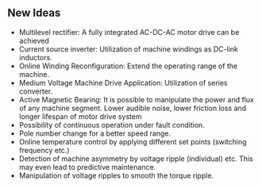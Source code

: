## New Ideas
* Multilevel rectifier: A fully integrated AC-DC-AC motor drive can be achieved
* Current source inverter: Utilization of machine windings as DC-link inductors.
* Online Winding Reconfiguration: Extend the operating range of the machine.
* Medium Voltage Machine Drive Application: Utilization of series converter.
* Active Magnetic Bearing: It is possible to manipulate the power and flux of any machine
segment. Lower audible noise, lower friction loss and longer lifespan of motor drive system
* Possibility of continuous operation under fault condition.
* Pole number change for a better speed range.
* Online temperature control by applying different set points (switching frequency etc.)
* Detection of machine asymmetry by voltage ripple (individual) etc. This may even lead to predictive maintenance.
* Manipulation of voltage ripples to smooth the torque ripple.
